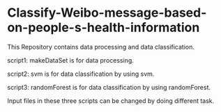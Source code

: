 # Classify-Weibo-message-based-on-people-s-health-information

This Repository contains data processing and data classification.

script1: makeDataSet is for data processing.

script2: svm is for data classification by using svm.

script3: randomForest is for data classification by using randomForest.

Input files in these three scripts can be changed by doing different task.
